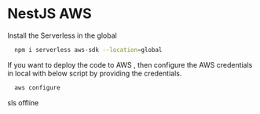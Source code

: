 
# NestJS AWS

Install the Serverless in the global

``` bash
  npm i serverless aws-sdk --location=global
```

If you want to deploy the code to AWS , then configure the AWS credentials in local with below script by providing the credentials.

``` bash
  aws configure
```

sls offline
